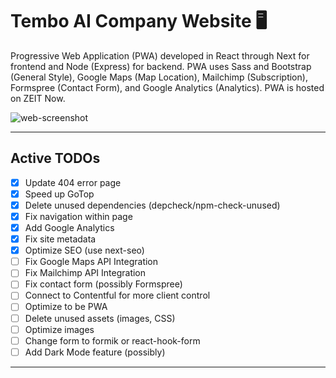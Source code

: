 # Tembo AI Company Website :desktop_computer:

Progressive Web Application (PWA) developed in React through Next for frontend and Node (Express) for backend. PWA uses Sass and Bootstrap (General Style), Google Maps (Map Location), Mailchimp (Subscription), Formspree (Contact Form), and Google Analytics (Analytics). PWA is hosted on ZEIT Now.

![web-screenshot](https://user-images.githubusercontent.com/50670255/73226909-a8dca900-413f-11ea-8669-95ecdb20ac38.png)

---

## Active TODOs

- [x] Update 404 error page
- [x] Speed up GoTop
- [x] Delete unused dependencies (depcheck/npm-check-unused)
- [x] Fix navigation within page
- [x] Add Google Analytics
- [x] Fix site metadata
- [x] Optimize SEO (use next-seo)
- [ ] Fix Google Maps API Integration
- [ ] Fix Mailchimp API Integration
- [ ] Fix contact form (possibly Formspree)
- [ ] Connect to Contentful for more client control
- [ ] Optimize to be PWA
- [ ] Delete unused assets (images, CSS)
- [ ] Optimize images
- [ ] Change form to formik or react-hook-form
- [ ] Add Dark Mode feature (possibly)

---

